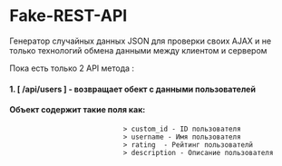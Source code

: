# Fake-REST-API

Генератор случайных данных JSON для проверки своих AJAX и не только технологий обмена данными между клиентом и сервером

Пока есть только 2 API метода :

#### 1. [ /api/users ] - возвращает обект с данными пользователей 
#### Объект содержит такие поля как:
                                > custom_id - ID пользователя
                                > username - Имя пользователя
                                > rating  - Рейтинг пользователй
                                > description - Описание пользователя
